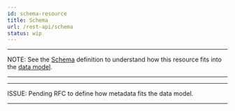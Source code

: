 ```yaml
---
id: schema-resource
title: Schema
url: /rest-api/schema
status: wip
---
```


***
NOTE: See the [Schema](/glossary/schema) definition to understand how this
resource fits into the [data model](/data-model).
***


***
ISSUE: Pending RFC to define how metadata fits the data model.
***
